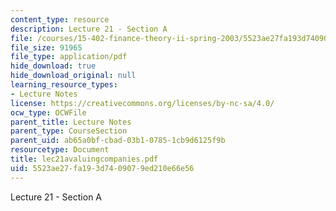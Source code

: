 ```yaml
---
content_type: resource
description: Lecture 21 - Section A
file: /courses/15-402-finance-theory-ii-spring-2003/5523ae27fa193d7409079ed210e66e56_lec21avaluingcompanies.pdf
file_size: 91965
file_type: application/pdf
hide_download: true
hide_download_original: null
learning_resource_types:
- Lecture Notes
license: https://creativecommons.org/licenses/by-nc-sa/4.0/
ocw_type: OCWFile
parent_title: Lecture Notes
parent_type: CourseSection
parent_uid: ab65a0bf-cbad-03b1-0785-1cb9d6125f9b
resourcetype: Document
title: lec21avaluingcompanies.pdf
uid: 5523ae27-fa19-3d74-0907-9ed210e66e56
---
```

Lecture 21 - Section A